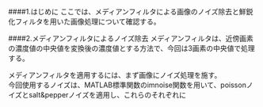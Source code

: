 ####1.はじめに
ここでは、メディアンフィルタによる画像のノイズ除去と鮮鋭化フィルタを用いた画像処理について確認する。

####2.メディアンフィルタによるノイズ除去
メディアンフィルタは、近傍画素の濃度値の中央値を変換後の濃度値とする方法で、今回は3画素の中央値で処理する。

メディアンフィルタを適用するには、まず画像にノイズ処理を施す。  
今回使用するノイズは、MATLAB標準関数のimnoise関数を用いて、poissonノイズとsalt&pepperノイズを適用し、これらのそれぞれに
